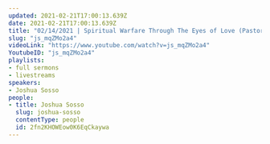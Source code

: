 ```yaml
---
updated: 2021-02-21T17:00:13.639Z
date: 2021-02-21T17:00:13.639Z
title: "02/14/2021 | Spiritual Warfare Through The Eyes of Love (Pastor Joshua Sosso)"
slug: "js_mqZMo2a4"
videoLink: "https://www.youtube.com/watch?v=js_mqZMo2a4"
YoutubeID: "js_mqZMo2a4"
playlists:
- full sermons
- livestreams
speakers:
- Joshua Sosso
people:
- title: Joshua Sosso
  slug: joshua-sosso
  contentType: people
  id: 2fn2KHOWEow0K6EqCkaywa
---
```

